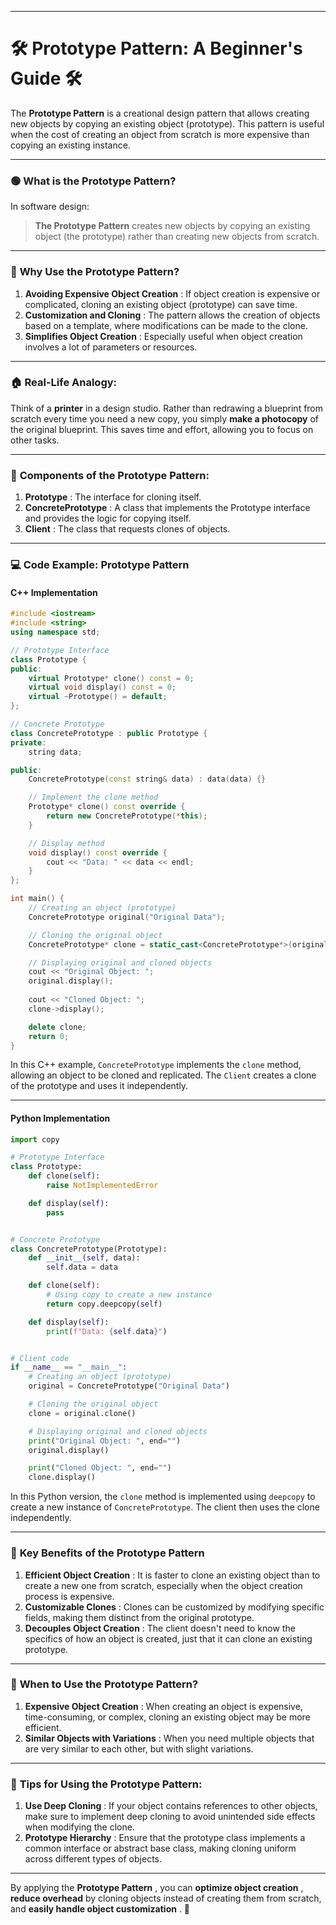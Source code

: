 
---

# 🛠️ **Prototype Pattern: A Beginner's Guide** 🛠️

The **Prototype Pattern** is a creational design pattern that allows creating new objects by copying an existing object (prototype). This pattern is useful when the cost of creating an object from scratch is more expensive than copying an existing instance.

---

### 🟢 **What is the Prototype Pattern?**

In software design:

> **The Prototype Pattern** creates new objects by copying an existing object (the prototype) rather than creating new objects from scratch.

---

### 🎯 **Why Use the Prototype Pattern?**

1. **Avoiding Expensive Object Creation** : If object creation is expensive or complicated, cloning an existing object (prototype) can save time.
2. **Customization and Cloning** : The pattern allows the creation of objects based on a template, where modifications can be made to the clone.
3. **Simplifies Object Creation** : Especially useful when object creation involves a lot of parameters or resources.

---

### 🏠 **Real-Life Analogy:**

Think of a **printer** in a design studio. Rather than redrawing a blueprint from scratch every time you need a new copy, you simply **make a photocopy** of the original blueprint. This saves time and effort, allowing you to focus on other tasks.

---

### 🔑 **Components of the Prototype Pattern:**

1. **Prototype** : The interface for cloning itself.
2. **ConcretePrototype** : A class that implements the Prototype interface and provides the logic for copying itself.
3. **Client** : The class that requests clones of objects.

---

### 💻 **Code Example: Prototype Pattern**

#### **C++ Implementation**

```cpp
#include <iostream>
#include <string>
using namespace std;

// Prototype Interface
class Prototype {
public:
    virtual Prototype* clone() const = 0;
    virtual void display() const = 0;
    virtual ~Prototype() = default;
};

// Concrete Prototype
class ConcretePrototype : public Prototype {
private:
    string data;

public:
    ConcretePrototype(const string& data) : data(data) {}

    // Implement the clone method
    Prototype* clone() const override {
        return new ConcretePrototype(*this);
    }

    // Display method
    void display() const override {
        cout << "Data: " << data << endl;
    }
};

int main() {
    // Creating an object (prototype)
    ConcretePrototype original("Original Data");

    // Cloning the original object
    ConcretePrototype* clone = static_cast<ConcretePrototype*>(original.clone());

    // Displaying original and cloned objects
    cout << "Original Object: ";
    original.display();
  
    cout << "Cloned Object: ";
    clone->display();

    delete clone;
    return 0;
}
```

In this C++ example, `ConcretePrototype` implements the `clone` method, allowing an object to be cloned and replicated. The `Client` creates a clone of the prototype and uses it independently.

---

#### **Python Implementation**

```python
import copy

# Prototype Interface
class Prototype:
    def clone(self):
        raise NotImplementedError

    def display(self):
        pass


# Concrete Prototype
class ConcretePrototype(Prototype):
    def __init__(self, data):
        self.data = data

    def clone(self):
        # Using copy to create a new instance
        return copy.deepcopy(self)

    def display(self):
        print(f"Data: {self.data}")


# Client code
if __name__ == "__main__":
    # Creating an object (prototype)
    original = ConcretePrototype("Original Data")

    # Cloning the original object
    clone = original.clone()

    # Displaying original and cloned objects
    print("Original Object: ", end="")
    original.display()

    print("Cloned Object: ", end="")
    clone.display()
```

In this Python version, the `clone` method is implemented using `deepcopy` to create a new instance of `ConcretePrototype`. The client then uses the clone independently.

---

### 🧠 **Key Benefits of the Prototype Pattern**

1. **Efficient Object Creation** : It is faster to clone an existing object than to create a new one from scratch, especially when the object creation process is expensive.
2. **Customizable Clones** : Clones can be customized by modifying specific fields, making them distinct from the original prototype.
3. **Decouples Object Creation** : The client doesn't need to know the specifics of how an object is created, just that it can clone an existing prototype.

---

### 🌟 **When to Use the Prototype Pattern?**

1. **Expensive Object Creation** : When creating an object is expensive, time-consuming, or complex, cloning an existing object may be more efficient.
2. **Similar Objects with Variations** : When you need multiple objects that are very similar to each other, but with slight variations.

---

### 🚀 **Tips for Using the Prototype Pattern:**

1. **Use Deep Cloning** : If your object contains references to other objects, make sure to implement deep cloning to avoid unintended side effects when modifying the clone.
2. **Prototype Hierarchy** : Ensure that the prototype class implements a common interface or abstract base class, making cloning uniform across different types of objects.

---

By applying the  **Prototype Pattern** , you can  **optimize object creation** , **reduce overhead** by cloning objects instead of creating them from scratch, and  **easily handle object customization** . 🏁
